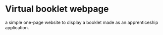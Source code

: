 # Virtual booklet webpage

a simple one-page website to display a booklet made as an apprenticeship application.
